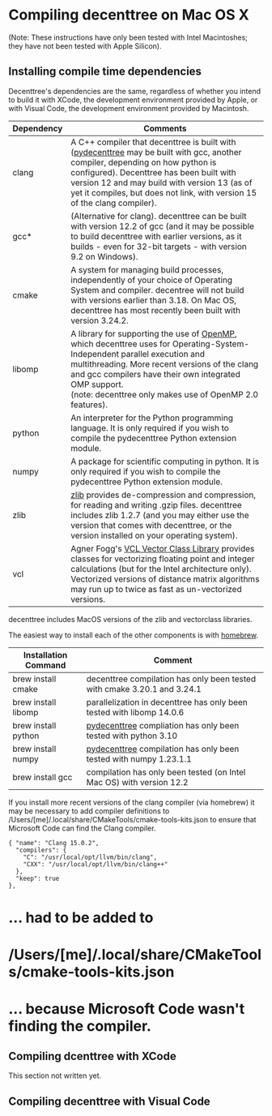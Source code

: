 <h1>Compiling decenttree on Mac OS X</h1>
(Note: These instructions have only been tested with Intel Macintoshes; they have not been tested with Apple Silicon).

<h2>Installing compile time dependencies</h2>
Decenttree's dependencies are the same, regardless of whether you intend to build it with XCode, the development environment 
provided by Apple, or with Visual Code, the development environment provided by Macintosh.

|Dependency|Comments|
|----------|--------|
| clang    | A C++ compiler that decenttree is built with ([pydecenttree](pydecenttree.md) may be built with gcc, another compiler, depending on how python is configured). Decenttree has been built with version 12 and may build with version 13 (as of yet it compiles, but does not link, with version 15 of the clang compiler). |
| gcc*     | (Alternative for clang). decenttree can be built with version 12.2 of gcc (and it may be possible to build decenttree with earlier versions, as it builds - even for 32-bit targets - with version 9.2 on Windows). |
| cmake    | A system for managing build processes,  independently of your choice of Operating System and compiler. decentree will not build with versions earlier than 3.18. On Mac OS, decenttree has most recently been built with version 3.24.2.  |
| libomp   | A library for supporting the use of [OpenMP](https://en.wikipedia.org/wiki/OpenMP), which decenttree uses for Operating-System-Independent parallel execution and multithreading.  More recent versions of the clang and gcc compilers have their own integrated OMP support. <br> (note: decenttree only makes use of OpenMP 2.0 features).
| python   | An interpreter for the Python programming language. It is only required if you wish to compile the pydecenttree Python extension module. |
| numpy    | A package for scientific computing in python.  It is only required if you wish to compile the pydecenttree Python extension module. |
| zlib | [zlib](https://en.wikipedia.org/wiki/Zlib) provides de-compression and compression, for reading and writing .gzip files.  decenttree includes zlib 1.2.7 (and you may either use the version that comes with decenttree, or the version installed on your operating system). 
| vcl | Agner Fogg's [VCL Vector Class Library](https://www.agner.org/optimize/vcl_manual.pdf) provides classes for vectorizing floating point and integer calculations (but for the Intel architecture only). Vectorized versions of distance matrix algorithms may run up to twice as fast as un-vectorized versions.

decenttree includes MacOS versions of the zlib and vectorclass libraries.

The easiest way to install each of the other components is with 
[homebrew](https://brew.sh). 

| Installation Command | Comment |
|----------------------|------------------|
| brew install cmake   | decenttree compilation has only been tested with cmake 3.20.1 and 3.24.1 |
| brew install libomp  | parallelization in decenttree has only been tested with libomp 14.0.6 |
| brew install python  | [pydecenttree](pydecenttree.md) compliation has only been tested with python 3.10 |
| brew install numpy   | [pydecenttree](pydecenttree.md) compilation has only been tested with numpy 1.23.1.1 |
| brew install gcc     | compilation has only been tested (on Intel Mac OS) with version 12.2 |

If you install more recent versions of the clang compiler (via homebrew)
it may be necessary to add compiler definitions to /Users/[me]/.local/share/CMakeTools/cmake-tools-kits.json 
to ensure that Microsoft Code can find the Clang compiler.
```
{ "name": "Clang 15.0.2",
  "compilers": {
    "C": "/usr/local/opt/llvm/bin/clang",
    "CXX": "/usr/local/opt/llvm/bin/clang++"
  },
  "keep": true
},
```

#                                   ... had to be added to
#                                   /Users/[me]/.local/share/CMakeTools/cmake-tools-kits.json
#                                   ... because Microsoft Code wasn't finding the compiler.

<h2>Compiling dcenttree with XCode</h2>
This section not written yet.
<h2>Compiling decenttree with Visual Code</h2>
